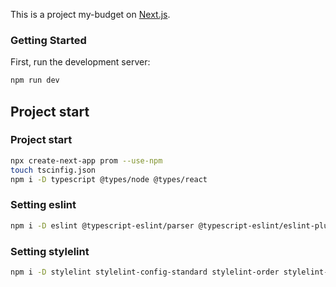 This is a project my-budget on [Next.js](https://nextjs.org/).

### Getting Started

First, run the development server:

```bash
npm run dev
```


## Project start


### Project start

```bash
npx create-next-app prom --use-npm
touch tscinfig.json
npm i -D typescript @types/node @types/react
```

### Setting eslint

```bash
npm i -D eslint @typescript-eslint/parser @typescript-eslint/eslint-plugin
```

### Setting stylelint 

```bash
npm i -D stylelint stylelint-config-standard stylelint-order stylelint-order-config-standard
```

